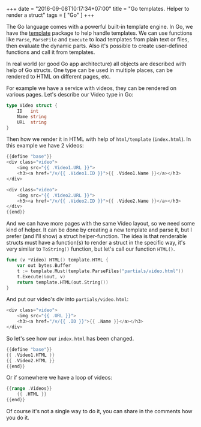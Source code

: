 +++
date = "2016-09-08T10:17:34+07:00"
title = "Go templates. Helper to render a struct"
tags = [ "Go" ]
+++

The Go language comes with a powerful built-in template engine. In Go, we have the [template](https://golang.org/pkg/html/template/) package to help handle templates. We can use functions like `Parse`, `ParseFile` and `Execute` to load templates from plain text or files, then evaluate the dynamic parts. Also it's possible to create user-defined functions and call it from templates.
<!--more-->

In real world (or good Go app architecture) all objects are described with help of Go structs. One type can be used in multiple places, can be rendered to HTML on different pages, etc.

For example we have a service with videos, they can be rendered on various pages. Let's describe our Video type in Go:
```go
type Video struct {
	ID   int
	Name string
    URL  string
}
```

Then how we render it in HTML with help of `html/template` (`index.html`). In this example we have 2 videos:
```go
{{define "base"}}
<div class="video">
    <img src="{{ .Video1.URL }}">
    <h3><a href="/v/{{ .Video1.ID }}">{{ .Video1.Name }}</a></h3>
</div>

<div class="video">
    <img src="{{ .Video2.URL }}">
    <h3><a href="/v/{{ .Video2.ID }}">{{ .Video2.Name }}</a></h3>
</div>
{{end}}
```

And we can have more pages with the same Video layout, so we need some kind of helper. It can be done by creating a new template and parse it, but I prefer (and I'll show) a struct helper-function. The idea is that renderable structs must have a function(s) to render a struct in the specific way, it's very similar to `ToString()` function, but let's call our function `HTML()`.
```go
func (v *Video) HTML() template.HTML {
	var out bytes.Buffer
	t := template.Must(template.ParseFiles("partials/video.html"))
	t.Execute(&out, v)
	return template.HTML(out.String())
}
```

And put our video's div into `partials/video.html`:
```go
<div class="video">
    <img src="{{ .URL }}">
    <h3><a href="/v/{{ .ID }}">{{ .Name }}</a></h3>
</div>
```

So let's see how our `index.html` has been changed.
```go
{{define "base"}}
{{ .Video1.HTML }}
{{ .Video2.HTML }}
{{end}}
```

Or if somewhere we have a loop of videos:
```go
{{range .Videos}}
    {{ .HTML }}
{{end}}
```

Of course it's not a single way to do it, you can share in the comments how you do it.
